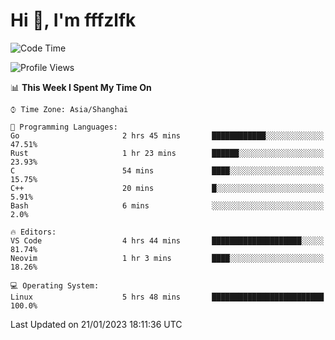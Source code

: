 # Hi 👋, I'm fffzlfk

<!--START_SECTION:waka-->
![Code Time](http://img.shields.io/badge/Code%20Time-39%20hrs%2048%20mins-blue)

![Profile Views](http://img.shields.io/badge/Profile%20Views-4-blue)

📊 **This Week I Spent My Time On** 

```text
⌚︎ Time Zone: Asia/Shanghai

💬 Programming Languages: 
Go                       2 hrs 45 mins       ████████████░░░░░░░░░░░░░   47.51% 
Rust                     1 hr 23 mins        ██████░░░░░░░░░░░░░░░░░░░   23.93% 
C                        54 mins             ████░░░░░░░░░░░░░░░░░░░░░   15.75% 
C++                      20 mins             █░░░░░░░░░░░░░░░░░░░░░░░░   5.91% 
Bash                     6 mins              ░░░░░░░░░░░░░░░░░░░░░░░░░   2.0%

🔥 Editors: 
VS Code                  4 hrs 44 mins       ████████████████████░░░░░   81.74% 
Neovim                   1 hr 3 mins         ████░░░░░░░░░░░░░░░░░░░░░   18.26%

💻 Operating System: 
Linux                    5 hrs 48 mins       █████████████████████████   100.0%

```


 Last Updated on 21/01/2023 18:11:36 UTC
<!--END_SECTION:waka-->
